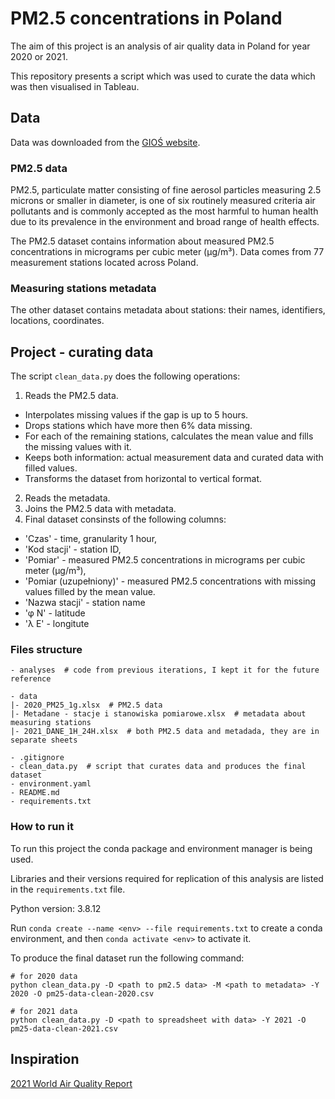 # PM2.5 concentrations in Poland

The aim of this project is an analysis of air quality data in Poland for year 2020 or 2021.

This repository presents a script which was used to curate the data which was then visualised in Tableau.

## Data

Data was downloaded from the [GIOŚ website](https://powietrze.gios.gov.pl/pjp/archives).

### PM2.5 data

PM2.5, particulate matter consisting of fine aerosol particles measuring 2.5 microns or smaller in diameter, is one of six routinely measured criteria air pollutants and is commonly accepted as the most harmful to human health due to its prevalence in the environment and broad range of health effects.

The PM2.5 dataset contains information about measured PM2.5 concentrations in micrograms per cubic meter (µg/m³). Data comes from 77 measurement stations located across Poland.

### Measuring stations metadata

The other dataset contains metadata about stations: their names, identifiers, locations, coordinates.

## Project - curating data

The script `clean_data.py` does the following operations:
1. Reads the PM2.5 data.
  - Interpolates missing values if the gap is up to 5 hours.
  - Drops stations which have more then 6% data missing.
  - For each of the remaining stations, calculates the mean value and fills the missing values with it.
  - Keeps both information: actual measurement data and curated data with filled values.
  - Transforms the dataset from horizontal to vertical format.
2. Reads the metadata.
3. Joins the PM2.5 data with metadata.
4. Final dataset consinsts of the following columns:
  - 'Czas' - time, granularity 1 hour,
  - 'Kod stacji' - station ID,
  - 'Pomiar' - measured PM2.5 concentrations in micrograms per cubic meter (µg/m³),
  - 'Pomiar (uzupełniony)' - measured PM2.5 concentrations with missing values filled by the mean value.
  - 'Nazwa stacji' - station name
  - 'φ N' - latitude
  - 'λ E' - longitute

### Files structure

```
- analyses  # code from previous iterations, I kept it for the future reference

- data
|- 2020_PM25_1g.xlsx  # PM2.5 data
|- Metadane - stacje i stanowiska pomiarowe.xlsx  # metadata about measuring stations
|- 2021_DANE_1H_24H.xlsx  # both PM2.5 data and metadada, they are in separate sheets

- .gitignore
- clean_data.py  # script that curates data and produces the final dataset
- environment.yaml
- README.md
- requirements.txt
```

### How to run it

To run this project the conda package and environment manager is being used.

Libraries and their versions required for replication of this analysis are listed in the `requirements.txt` file.

Python version: 3.8.12

Run `conda create --name <env> --file requirements.txt` to create a conda environment, and then `conda activate <env>` to activate it.

To produce the final dataset run the following command:
```
# for 2020 data
python clean_data.py -D <path to pm2.5 data> -M <path to metadata> -Y 2020 -O pm25-data-clean-2020.csv

# for 2021 data
python clean_data.py -D <path to spreadsheet with data> -Y 2021 -O pm25-data-clean-2021.csv
```

## Inspiration

[2021 World Air Quality Report](https://www.iqair.com/us/world-air-quality-report)
